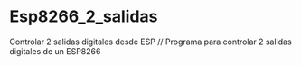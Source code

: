 # Esp8266_2_salidas
Controlar 2 salidas digitales desde ESP
// Programa para controlar 2 salidas digitales de un ESP8266
